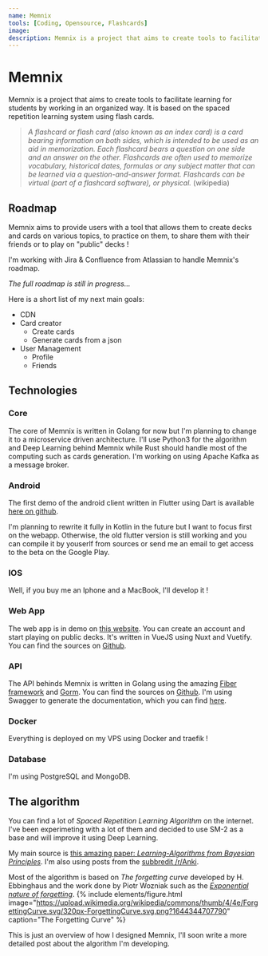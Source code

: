 ```yaml
---
name: Memnix
tools: [Coding, Opensource, Flashcards]
image: 
description: Memnix is a project that aims to create tools to facilitate learning for students by working in an organized way.
---
```


# Memnix

Memnix is a project that aims to create tools to facilitate learning for students by working in an organized way.
It is based on the spaced repetition learning system using flash cards.

> *A flashcard or flash card (also known as an index card) is a card bearing information on both sides, which is intended to be used as an aid in memorization. Each flashcard bears a question on one side and an answer on the other. Flashcards are often used to memorize vocabulary, historical dates, formulas or any subject matter that can be learned via a question-and-answer format. Flashcards can be virtual (part of a flashcard software), or physical.* (wikipedia)

## Roadmap

Memnix aims to provide users with a tool that allows them to create decks and cards on various topics, to practice on them, to share them with their friends or to play on "public" decks !

I'm working with Jira & Confluence from Atlassian to handle Memnix's roadmap.

*The full roadmap is still in progress...*

Here is a short list of my next main goals:

* CDN
* Card creator
  * Create cards
  * Generate cards from a json
* User Management
  * Profile
  * Friends

## Technologies

### Core

The core of Memnix is written in Golang for now but I'm planning to change it to a microservice driven architecture.
I'll use Python3 for the algorithm and Deep Learning behind Memnix while Rust should handle most of the computing such as cards generation.
I'm working on using Apache Kafka as a message broker.

### Android

The first demo of the android client written in Flutter using Dart is available [here on github](https://github.com/memnix/memnix-flutter).

I'm planning to rewrite it fully in Kotlin in the future but I want to focus first on the webapp. Otherwise, the old flutter version is still working and you can compile it by youserlf from sources or send me an email to get access to the beta on the Google Play.

### IOS

Well, if you buy me an Iphone and a MacBook, I'll develop it !

### Web App

The web app is in demo on [this website](https://memnix.yumenetwork.net/). You can create an account and start playing on public decks.
It's written in VueJS using Nuxt and Vuetify. You can find the sources on [Github](https://github.com/memnix/memnix-spa).

### API

The API behinds Memnix is written in Golang using the amazing [Fiber framework](https://memnix.yumenetwork.net/) and [Gorm](https://gorm.io). You can find the sources on [Github](https://github.com/memnix/memnix-rest).
I'm using Swagger to generate the documentation, which you can find [here](https://api-memnix.yumenetwork.net/swagger/index.html#/).

### Docker

Everything is deployed on my VPS using Docker and traefik !

### Database

I'm using PostgreSQL and MongoDB.

## The algorithm

You can find a lot of *Spaced Repetition Learning Algorithm* on the internet. I've been experimeting with a lot of them and decided to use SM-2 as a base and will improve it using Deep Learning.

My main source is [this amazing paper: *Learning-Algorithms from Bayesian Principles*](https://emtiyaz.github.io/papers/learning_from_bayes.pdf). I'm also using posts from the [subbredit /r/Anki](https://www.reddit.com/r/Anki).

Most of the algorithm is based on *The forgetting curve* developed by H. Ebbinghaus and the work done by Piotr Wozniak such as the [*Exponential nature of forgetting*](https://supermemo.guru/wiki/Exponential_nature_of_forgetting#Forgetting_curve_approximations).
{% include elements/figure.html image="https://upload.wikimedia.org/wikipedia/commons/thumb/4/4e/ForgettingCurve.svg/320px-ForgettingCurve.svg.png?1644344707790" caption="The Forgetting Curve" %}

This is just an overview of how I designed Memnix, I'll soon write a more detailed post about the algorithm I'm developing.
